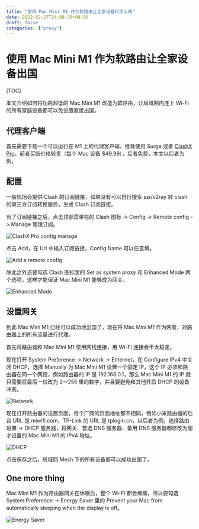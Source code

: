 ```yaml
---
title: "使用 Mac Mini M1 作为软路由让全家设备科学上网"
date: 2022-02-27T14:08:30+08:00
draft: false
categories: ["proxy"]
---
```


# 使用 Mac Mini M1 作为软路由让全家设备出国

[TOC]

本文介绍如何将功耗超低的 Mac Mini M1 改造为软路由，让局域网内连上 Wi-Fi 的所有家庭设备都可以免设置直接出国。

## 代理客户端

首先需要下载一个可以运行在 M1 上的代理客户端，推荐使用 Surge 或者 [ClashX Pro](https://install.appcenter.ms/users/clashx/apps/clashx-pro/distribution_groups/public)，前者买断价格较贵（每个 Mac 设备 $49.99），后者免费，本文以后者为例。

## 配置

一般机场会提供 Clash 的订阅链接，如果没有可以自行搜索 ssr/v2ray 转 clash 的第三方订阅转换服务，生成 Clash 订阅链接。

有了订阅链接之后，点击顶部菜单栏的 Clash 图标 -> Config -> Remote config -> Manage 管理订阅。

![ClashX Pro config manage](https://raw.githubusercontent.com/chr1sc2y/warehouse-deprecated/refs/heads/main/resources/proxy/ClashX-Pro-config-manage.png)

点击 Add，在 Url 中输入订阅链接，Config Name 可以任意填。

![Add a remote config](https://raw.githubusercontent.com/chr1sc2y/warehouse-deprecated/refs/heads/main/resources/proxy/Add-a-remote-config.png)

除此之外还要勾选 Clash 图标里的 Set as system proxy 和 Enhanced Mode 两个选项，这样才能保证 Mac Mini M1 能够成为网关。

![Enhanced Mode](https://raw.githubusercontent.com/chr1sc2y/warehouse-deprecated/refs/heads/main/resources/proxy/Enhanced-Mode.png)

## 设置网关

到此 Mac Mini M1 已经可以成功地出国了，现在将 Mac Mini M1 作为网管，对路由器上的所有流量进行代理。

首先将路由器和 Mac Mini M1 使用网线连接，用 Wi-Fi 连接会不太稳定。

现在打开 System Preference -> Network -> Ethernet，在 Configure IPv4 中关闭 DHCP，选择 Manually 为 Mac Mini M1 设置一个固定 IP，这个 IP 必须和路由器在同一个网段，例如路由器的 IP 是 192.168.0.1，那么 Mac Mini M1 的 IP 就只需要将最后一位改为 2～255 里的数字，并且要避免和其他开启 DHCP 的设备冲突。

![Network](https://raw.githubusercontent.com/chr1sc2y/warehouse-deprecated/refs/heads/main/resources/proxy/Network.png)

现在打开路由器的设置页面，每个厂商的页面地址都不相同，例如小米路由器的后台 URL 是 miwifi.com，TP-Link 的 URL 是 tplogin.cn，以后者为例。选择路由设置 -> DHCP 服务器，将网关、首选 DNS 服务器、备用 DNS 服务器都修改为刚才设置的 Mac Mini M1 的 IPv4 地址。

![DHCP](https://raw.githubusercontent.com/chr1sc2y/warehouse-deprecated/refs/heads/main/resources/proxy/DHCP.png)

点击保存之后，局域网 Mesh 下的所有设备都可以成功出国了。

## One more thing

Mac Mini M1 作为路由器网关在休眠后，整个 Wi-Fi 都会瘫痪，所以要勾选 System Preference -> Energy Saver 里的 Prevent your Mac from automatically sleeping when the display is off。

![Energy Saver](https://raw.githubusercontent.com/chr1sc2y/warehouse-deprecated/refs/heads/main/resources/proxy/Energy-Saver.png)